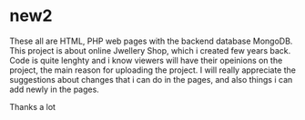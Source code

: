 # new2
These all are HTML, PHP web pages with the backend database MongoDB. This project is about online Jwellery Shop, which i created few years back. Code is quite lenghty and i know viewers will have their opeinions on the project, the main reason for uploading the project. I will really appreciate the suggestions about changes that i can do in the pages, and also things i can add newly in the pages. 

Thanks a lot
